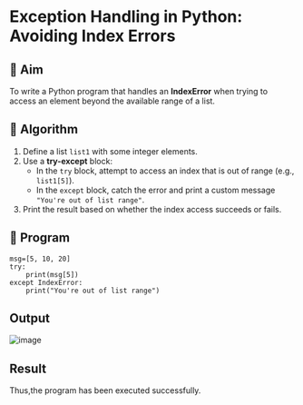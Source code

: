 # Exception Handling in Python: Avoiding Index Errors

## 🎯 Aim
To write a Python program that handles an **IndexError** when trying to access an element beyond the available range of a list.

## 🧠 Algorithm
1. Define a list `list1` with some integer elements.
2. Use a **try-except** block:
   - In the `try` block, attempt to access an index that is out of range (e.g., `list1[5]`).
   - In the `except` block, catch the error and print a custom message `"You're out of list range"`.
3. Print the result based on whether the index access succeeds or fails.

## 🧾 Program
```
msg=[5, 10, 20]
try:
    print(msg[5])
except IndexError:
    print("You're out of list range")
```

## Output
![image](https://github.com/user-attachments/assets/4ec6fda7-175d-4147-a8ee-f67dc3404d35)
## Result
Thus,the program has been executed successfully.
